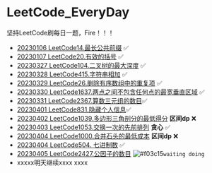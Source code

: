 # LeetCode_EveryDay
坚持LeetCode刷每日一题，Fire！！！

- [20230106 LeetCode14.最长公共前缀](https://leetcode.cn/problems/longest-common-prefix/) &#x2705;
- [20230107 LeetCode20.有效的括号](https://leetcode.cn/problems/valid-parentheses/) &#x2705;
- [20230327 LeetCode104.二叉树的最大深度](https://leetcode.cn/problems/maximum-depth-of-binary-tree/) &#x2705;
- [20230328 LeetCode415.字符串相加](https://leetcode.cn/problems/add-strings/) &#x2705;
- [20230329 LeetCode26.删除有序数组中的重复项](https://leetcode.cn/problems/remove-duplicates-from-sorted-array/) &#x2705;
- [20230330 LeetCode1637.两点之间不包含任何点的最宽垂直区域](https://leetcode.cn/problems/widest-vertical-area-between-two-points-containing-no-points/) &#x2705;
- [20230331 LeetCode2367.算数三元组的数目](https://leetcode.cn/problems/number-of-arithmetic-triplets/)&#x2705;
- [20230401 LeetCode831.隐藏个人信息](https://leetcode.cn/problems/masking-personal-information/)&#x2705;
- [20230402 LeetCode1039.多边形三角剖分的最低得分](https://leetcode.cn/problems/minimum-score-triangulation-of-polygon/) **区间dp**  ❌
- [20230403 LeetCode1053.交换一次的先前排列](https://leetcode.cn/problems/previous-permutation-with-one-swap/) **贪心** &#x2705;
- [20230404 LeetCode1000.合并石头的最低成本](https://leetcode.cn/problems/minimum-cost-to-merge-stones/) **区间dp** ❌  
- [20230404 LeetCode504. 七进制数](https://leetcode.cn/problems/base-7/) &#x2705;
- [20230405 LeetCode2427.公因子的数目](https://leetcode.cn/problems/number-of-arithmetic-triplets/) ![#f03c15](https://via.placeholder.com/15/f03c15/000000?text=+)`waiting doing`
- xxxxx明天继续xxxx  xxxx

